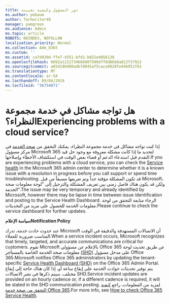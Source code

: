 ```yaml
---
title: دور المسؤول وكيفية تعيينه
ms.author: pebaum
author: Techwriter40
manager: pamgreen
ms.audience: Admin
ms.topic: article
ROBOTS: NOINDEX, NOFOLLOW
localization_priority: Normal
ms.collection: Adm_O365
ms.custom: ''
ms.assetid: ca7d439d-ffe7-4351-bfd1-b022e4056138
ms.openlocfilehash: 6092a1222734666807509dff0d86b8a822f37922
ms.sourcegitcommit: a65d196d00adb70045af5caca9828fe44b951f61
ms.translationtype: MT
ms.contentlocale: ar-SA
ms.lasthandoff: 09/04/2019
ms.locfileid: "36754071"
---
```

# <a name="experiencing-problems-with-a-cloud-service"></a><span data-ttu-id="c2c96-102">هل تواجه مشاكل في خدمة مجموعة النظراء؟</span><span class="sxs-lookup"><span data-stu-id="c2c96-102">Experiencing problems with a cloud service?</span></span>

<span data-ttu-id="c2c96-103">إذا كنت تواجه مشاكل في خدمة مجموعة النظراء، يمكنك التحقق من [صحة الخدمة](https://admin.microsoft.com/AdminPortal/Home#/servicehealth) في مركز مسؤول Microsoft 365 لتحديد ما إذا كانت مشكلة معروفة مع وجود حل قيد التقدم قبل استدعاء الدعم أو قضاء بعض الوقت في استكشاف الأخطاء وإصلاحها.</span><span class="sxs-lookup"><span data-stu-id="c2c96-103">If you are experiencing problems with a cloud service, you can check the [Service health](https://admin.microsoft.com/AdminPortal/Home#/servicehealth) in the Microsoft 365 admin center to determine whether it is a known issue with a resolution in progress before you call support or spend time troubleshooting.</span></span> <span data-ttu-id="c2c96-104">قد تكون المشكلة مؤقتة جداً وتم تعريفها مسبقاً من قبل Microsoft، ولكن قد يكون هناك فاصل زمني بين تعريف المشكلة والترحيل إلى "لوحة معلومات صحة الخدمة".</span><span class="sxs-lookup"><span data-stu-id="c2c96-104">The issue may be very temporary and already identified by Microsoft, however there may be lapse in time between issue identification and posting to the Service Health Dashboard.</span></span> <span data-ttu-id="c2c96-105">الرجاء متابعة التحقق من لوحة معلومات الخدمة للحصول على مزيد من التحديثات.</span><span class="sxs-lookup"><span data-stu-id="c2c96-105">Please continue to check the service dashboard for further updates.</span></span>

<span data-ttu-id="c2c96-106">**سياسة الإعلام**</span><span class="sxs-lookup"><span data-stu-id="c2c96-106">**Notification Policy**</span></span>

<span data-ttu-id="c2c96-107">عند حدوث حادث خدمة، تدرك Microsoft أن الاتصالات المستهدفة والدقيقة في الوقت المناسب ضرورية للعملاء.</span><span class="sxs-lookup"><span data-stu-id="c2c96-107">When a service incident occurs, Microsoft recognizes that timely, targeted, and accurate communications are critical for customers.</span></span> <span data-ttu-id="c2c96-108">تقوم Microsoft بالإعلام عن مسؤولي Office 365 عن طريق تحديث لوحة معلومات صحة الخدمة الخاصة بالمستأجر [(SHD)](https://admin.microsoft.com/AdminPortal/Home#/servicehealth) على مدخل مسؤول Office 365.</span><span class="sxs-lookup"><span data-stu-id="c2c96-108">Microsoft notifies Office 365 administrators by updating the tenant-specific [Service Health Dashboard (SHD)](https://admin.microsoft.com/AdminPortal/Home#/servicehealth) on the Office 365 Admin Portal.</span></span> <span data-ttu-id="c2c96-109">يتم توفير تحديثات حوادث الخدمة على إيقاع ساعة أو، إذا كان هناك حاجة إلى إيقاع مختلف، سيتم ذكرها في نشر الاتصالات SHD.</span><span class="sxs-lookup"><span data-stu-id="c2c96-109">Service incident updates are provided on an hourly cadence or, if a different cadence is required, it will be stated in the SHD communication posting.</span></span> <span data-ttu-id="c2c96-110">لمزيد من المعلومات، راجع [كيفية التحقق من صحة خدمة Office 365](https://docs.microsoft.com/office365/enterprise/view-service-health).</span><span class="sxs-lookup"><span data-stu-id="c2c96-110">For more info, see [How to check Office 365 Service Health](https://docs.microsoft.com/office365/enterprise/view-service-health).</span></span>

